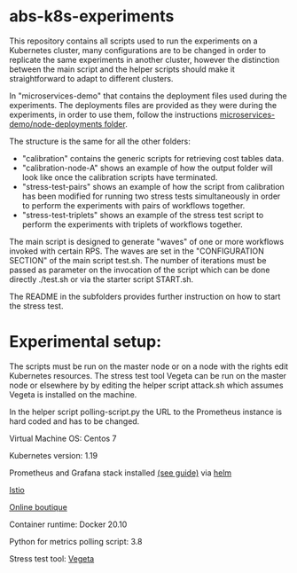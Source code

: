 # abs-k8s-experiments
This repository contains all scripts used to run the experiments on a Kubernetes cluster, many configurations are to be changed in order to replicate the same experiments in another cluster, however the distinction between the main script and the helper scripts should make it straightforward to adapt to different clusters.

In "microservices-demo" that contains the deployment files used during the experiments. The deployments files are provided as they were during the experiments, in order to use them, follow the instructions [microservices-demo/node-deployments folder](https://github.com/giaku/abs-k8s-experiments/tree/main/microservices-demo/nodes-deployments). 

The structure is the same for all the other folders:

<ul>
  <li>"calibration" contains the generic scripts for retrieving cost tables data.</li>
  <li>"calibration-node-A" shows an example of how the output folder will look like once the calibration scripts have terminated.</li>
  <li>"stress-test-pairs" shows an example of how the script from calibration has been modified for running two stress tests simultaneously in order to perform the experiments with pairs of workflows together.</li>
  <li>"stress-test-triplets" shows an example of the stress test script to perform the experiments with triplets of workflows together.</li>
</ul>

The main script is designed to generate "waves" of one or more workflows invoked with certain RPS. The waves are set in the "CONFIGURATION SECTION" of the main script test.sh. The number of iterations must be passed as parameter on the invocation of the script which can be done directly ./test.sh or via the starter script START.sh.

The README in the subfolders provides further instruction on how to start the stress test.

# Experimental setup:

The scripts must be run on the master node or on a node with the rights edit Kubernetes resources. The stress test tool Vegeta can be run on the master node or elsewhere by by editing the helper script attack.sh which assumes Vegeta is installed on the machine.

In the helper script polling-script.py the URL to the Prometheus instance is hard coded and has to be changed.

Virtual Machine OS: Centos 7

Kubernetes version: 1.19

Prometheus and Grafana stack installed [(see guide)](https://k21academy.com/docker-kubernetes/prometheus-grafana-monitoring/) via [helm](https://helm.sh/docs/intro/install/)

[Istio](https://istio.io/latest/docs/setup/getting-started/#download)

[Online boutique](https://github.com/GoogleCloudPlatform/microservices-demo)

Container runtime: Docker 20.10

Python for metrics polling script: 3.8

Stress test tool: [Vegeta](https://github.com/tsenart/vegeta)


